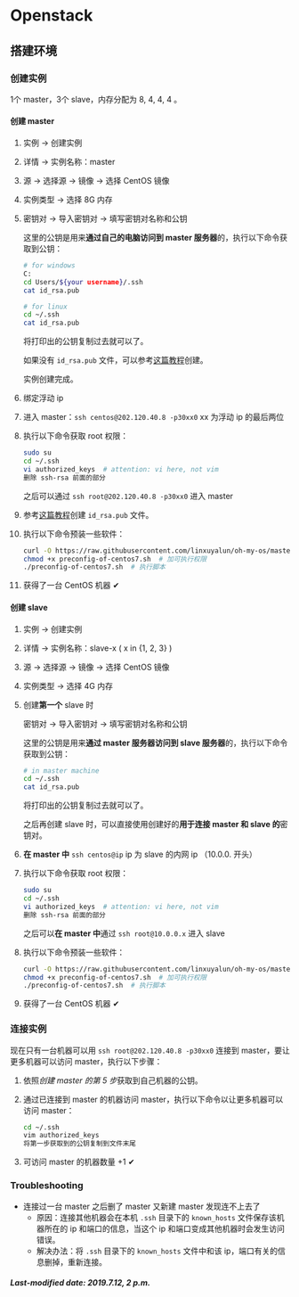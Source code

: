 # Openstack

## 搭建环境

### 创建实例

1个 master，3个 slave，内存分配为 8, 4, 4, 4 。

#### 创建 master

1. 实例 -> 创建实例

2. 详情 -> 实例名称：master

3. 源 -> 选择源 -> 镜像 -> 选择 CentOS 镜像

4. 实例类型 -> 选择 8G 内存

5. 密钥对 -> 导入密钥对 -> 填写密钥对名称和公钥

   这里的公钥是用来**通过自己的电脑访问到 master 服务器**的，执行以下命令获取到公钥：

   ```bash
   # for windows
   C:
   cd Users/${your username}/.ssh
   cat id_rsa.pub
   
   # for linux
   cd ~/.ssh
   cat id_rsa.pub
   ```

   将打印出的公钥复制过去就可以了。

   如果没有 `id_rsa.pub` 文件，可以参考[这篇教程](<https://www.cnblogs.com/chuyanfenfei/p/8035067.html>)创建。

   实例创建完成。

6. 绑定浮动 ip

7. 进入 master：`ssh centos@202.120.40.8 -p30xx0`  xx 为浮动 ip 的最后两位

8. 执行以下命令获取 root 权限：

   ```bash
   sudo su
   cd ~/.ssh
   vi authorized_keys  # attention: vi here, not vim
   删除 ssh-rsa 前面的部分
   ```

   之后可以通过 `ssh root@202.120.40.8 -p30xx0` 进入 master

9. 参考[这篇教程](<https://www.cnblogs.com/chuyanfenfei/p/8035067.html>)创建 `id_rsa.pub` 文件。

10. 执行以下命令预装一些软件：

    ```bash
    curl -O https://raw.githubusercontent.com/linxuyalun/oh-my-os/master/preconfig-of-	centos7.sh   # 下载预装脚本
    chmod +x preconfig-of-centos7.sh  # 加可执行权限
    ./preconfig-of-centos7.sh  # 执行脚本
    ```

11. 获得了一台 CentOS 机器 ✔

#### 创建 slave

1. 实例 -> 创建实例

2. 详情 -> 实例名称：slave-x ( x in {1, 2, 3} )

3. 源 -> 选择源 -> 镜像 -> 选择 CentOS 镜像

4. 实例类型 -> 选择 4G 内存

5. 创建**第一个** slave 时

   密钥对 -> 导入密钥对 -> 填写密钥对名称和公钥

   这里的公钥是用来**通过 master 服务器访问到 slave 服务器**的，执行以下命令获取到公钥：

   ```bash
   # in master machine
   cd ~/.ssh
   cat id_rsa.pub
   ```

   将打印出的公钥复制过去就可以了。

   之后再创建 slave 时，可以直接使用创建好的**用于连接 master 和 slave 的**密钥对。

6. **在 master 中** `ssh centos@ip` ip 为 slave 的内网 ip （10.0.0. 开头）  

7. 执行以下命令获取 root 权限：

   ```bash
   sudo su
   cd ~/.ssh
   vi authorized_keys  # attention: vi here, not vim
   删除 ssh-rsa 前面的部分
   ```

   之后可以**在 master 中**通过 `ssh root@10.0.0.x` 进入 slave

8. 执行以下命令预装一些软件：

   ```bash
   curl -O https://raw.githubusercontent.com/linxuyalun/oh-my-os/master/preconfig-of-	centos7.sh   # 下载预装脚本
   chmod +x preconfig-of-centos7.sh  # 加可执行权限
   ./preconfig-of-centos7.sh  # 执行脚本
   ```

9. 获得了一台 CentOS 机器 ✔

### 连接实例

现在只有一台机器可以用 `ssh root@202.120.40.8 -p30xx0` 连接到 master，要让更多机器可以访问 master，执行以下步骤：

1. 依照*创建 master 的第 5 步*获取到自己机器的公钥。

2. 通过已连接到 master 的机器访问 master，执行以下命令以让更多机器可以访问 master：

   ``` bash
   cd ~/.ssh
   vim authorized_keys
   将第一步获取到的公钥复制到文件末尾
   ```

3. 可访问 master 的机器数量 +1 ✔

### Troubleshooting

+ 连接过一台 master 之后删了 master 又新建 master 发现连不上去了
  + 原因：连接其他机器会在本机 `.ssh` 目录下的 `known_hosts` 文件保存该机器所在的 ip 和端口的信息，当这个 ip 和端口变成其他机器时会发生访问错误。
  + 解决办法：将 `.ssh` 目录下的 `known_hosts` 文件中和该 ip，端口有关的信息删掉，重新连接。

##### Last-modified date: 2019.7.12, 2 p.m.